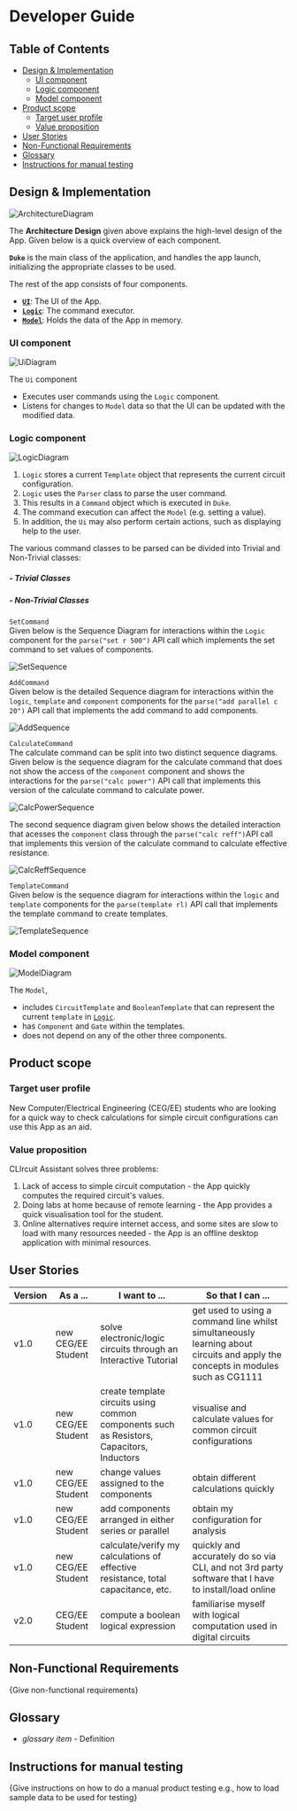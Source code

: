 # Developer Guide

## Table of Contents
* [Design & Implementation](#design--implementation)
    * [UI component](#ui-component)
    * [Logic component](#logic-component)
    * [Model component](#model-component)
* [Product scope](#product-scope)
    * [Target user profile](#target-user-profile)
    * [Value proposition](#value-proposition)
* [User Stories](#user-stories)
* [Non-Functional Requirements](#non-functional-requirements)
* [Glossary](#glossary)
* [Instructions for manual testing](#instructions)

## Design & Implementation

![ArchitectureDiagram](diagrams/ArchitectureDiagram.png)

The **Architecture Design** given above explains the high-level design of the App. Given below is a quick overview of each component.

**`Duke`** is the main class of the application, and handles the app launch, initializing the appropriate classes to be used.

The rest of the app consists of four components.

* [**`UI`**](#ui-component): The UI of the App.
* [**`Logic`**](#logic-component): The command executor.
* [**`Model`**](#model-component): Holds the data of the App in memory.

### UI component

![UiDiagram](diagrams/UiClassDiagram.png)

The `Ui` component

* Executes user commands using the `Logic` component.
* Listens for changes to `Model` data so that the UI can be updated with the modified data.

### Logic component

![LogicDiagram](diagrams/LogicClassDiagram.png)

1. `Logic` stores a current `Template` object that represents the current circuit configuration.
1. `Logic` uses the `Parser` class to parse the user command.
1. This results in a `Command` object which is executed in `Duke`.
1. The command execution can affect the `Model` (e.g. setting a value).
1. In addition, the `Ui` may also perform certain actions, such as displaying help to the user.

The various command classes to be parsed can be divided into Trivial and Non-Trivial classes:
##### - Trivial Classes

##### - Non-Trivial Classes
`SetCommand`  
Given below is the Sequence Diagram for interactions within the `Logic` component for the `parse("set r 500")` API call
which implements the set command to set values of components.

![SetSequence](diagrams/SetSequenceDiagram.png)  

`AddCommand`    
Given below is the detailed Sequence diagram for interactions within the `logic`, `template` and `component` components 
for the `parse("add parallel c 20")` API call that implements the add command to add components.

![AddSequence](diagrams/AddSequenceDiagram.png)  

`CalculateCommand`  
The calculate command can be split into two distinct sequence diagrams. Given below is the sequence diagram for the
calculate command that does not show the access of the `component` component and shows the interactions for the
`parse("calc power")` API call that implements this version of the calculate command to calculate power.  

![CalcPowerSequence](diagrams/CalcPowerSequenceDiagram.png)  

The second sequence diagram given below shows the detailed interaction that acesses the `component` class through the
`parse("calc reff")`API call that implements this version of the calculate command to calculate effective resistance.

![CalcReffSequence](diagrams/CalcReffSequenceDiagram.png)  

`TemplateCommand`  
Given below is the sequence diagram for interactions within the `logic` and `template` components for the 
`parse(template rl)` API call that implements the template command to create templates.

![TemplateSequence](diagrams/TemplateSequenceDiagram.png)
 

### Model component

![ModelDiagram](diagrams/ModelClassDiagram.png)

The `Model`,
* includes `CircuitTemplate` and `BooleanTemplate` that can represent the current `template` in [`Logic`](#logic-component).
* has `Component` and `Gate` within the templates.
* does not depend on any of the other three components.

## Product scope
### Target user profile

New Computer/Electrical Engineering (CEG/EE) students who are looking for a quick way to check calculations for simple circuit configurations can use this App as an aid.

### Value proposition

CLIrcuit Assistant solves three problems:

1. Lack of access to simple circuit computation - the App quickly computes the required circuit's values.
1. Doing labs at home because of remote learning - the App provides a quick visualisation tool for the student.
1. Online alternatives require internet access, and some sites are slow to load with many resources needed - the App is an offline desktop application with minimal resources.

## User Stories

|Version| As a ... | I want to ... | So that I can ...|
|--------|----------|---------------|------------------|
|v1.0|new CEG/EE Student |solve electronic/logic circuits through an Interactive Tutorial|get used to using a command line whilst simultaneously learning about circuits and apply the concepts in modules such as CG1111|
|v1.0|new CEG/EE Student|create template circuits using common components such as Resistors, Capacitors, Inductors|visualise and calculate values for common circuit configurations |
|v1.0|new CEG/EE Student | change values assigned to the components| obtain different calculations quickly|
|v1.0|new CEG/EE Student|add components arranged in either series or parallel|obtain my configuration for analysis|
|v1.0|new CEG/EE Student |calculate/verify my calculations of effective resistance, total capacitance, etc.|quickly and accurately do so via CLI, and not 3rd party software that I have to install/load online|
|v2.0|CEG/EE Student|compute a boolean logical expression|familiarise myself with logical computation used in digital circuits|

## Non-Functional Requirements

{Give non-functional requirements}

## Glossary

* *glossary item* - Definition

## Instructions for manual testing <a name="instructions"></a>

{Give instructions on how to do a manual product testing e.g., how to load sample data to be used for testing}
